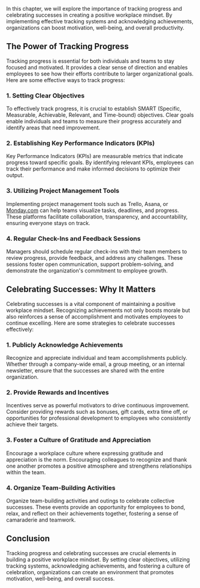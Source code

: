 
In this chapter, we will explore the importance of tracking progress and celebrating successes in creating a positive workplace mindset. By implementing effective tracking systems and acknowledging achievements, organizations can boost motivation, well-being, and overall productivity.

## The Power of Tracking Progress

Tracking progress is essential for both individuals and teams to stay focused and motivated. It provides a clear sense of direction and enables employees to see how their efforts contribute to larger organizational goals. Here are some effective ways to track progress:

### 1\. Setting Clear Objectives

To effectively track progress, it is crucial to establish SMART (Specific, Measurable, Achievable, Relevant, and Time-bound) objectives. Clear goals enable individuals and teams to measure their progress accurately and identify areas that need improvement.

### 2\. Establishing Key Performance Indicators (KPIs)

Key Performance Indicators (KPIs) are measurable metrics that indicate progress toward specific goals. By identifying relevant KPIs, employees can track their performance and make informed decisions to optimize their output.

### 3\. Utilizing Project Management Tools

Implementing project management tools such as Trello, Asana, or [Monday.com](http://monday.com/) can help teams visualize tasks, deadlines, and progress. These platforms facilitate collaboration, transparency, and accountability, ensuring everyone stays on track.

### 4\. Regular Check-Ins and Feedback Sessions

Managers should schedule regular check-ins with their team members to review progress, provide feedback, and address any challenges. These sessions foster open communication, support problem-solving, and demonstrate the organization's commitment to employee growth.

## Celebrating Successes: Why It Matters

Celebrating successes is a vital component of maintaining a positive workplace mindset. Recognizing achievements not only boosts morale but also reinforces a sense of accomplishment and motivates employees to continue excelling. Here are some strategies to celebrate successes effectively:

### 1\. Publicly Acknowledge Achievements

Recognize and appreciate individual and team accomplishments publicly. Whether through a company-wide email, a group meeting, or an internal newsletter, ensure that the successes are shared with the entire organization.

### 2\. Provide Rewards and Incentives

Incentives serve as powerful motivators to drive continuous improvement. Consider providing rewards such as bonuses, gift cards, extra time off, or opportunities for professional development to employees who consistently achieve their targets.

### 3\. Foster a Culture of Gratitude and Appreciation

Encourage a workplace culture where expressing gratitude and appreciation is the norm. Encouraging colleagues to recognize and thank one another promotes a positive atmosphere and strengthens relationships within the team.

### 4\. Organize Team-Building Activities

Organize team-building activities and outings to celebrate collective successes. These events provide an opportunity for employees to bond, relax, and reflect on their achievements together, fostering a sense of camaraderie and teamwork.

## Conclusion

Tracking progress and celebrating successes are crucial elements in building a positive workplace mindset. By setting clear objectives, utilizing tracking systems, acknowledging achievements, and fostering a culture of celebration, organizations can create an environment that promotes motivation, well-being, and overall success.
